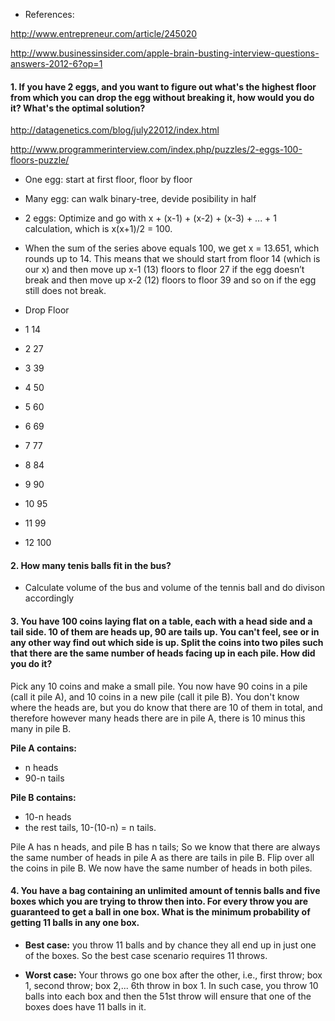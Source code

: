 * References:

http://www.entrepreneur.com/article/245020

http://www.businessinsider.com/apple-brain-busting-interview-questions-answers-2012-6?op=1

#### 1. If you have 2 eggs, and you want to figure out what's the highest floor from which you can drop the egg without breaking it, how would you do it? What's the optimal solution?

http://datagenetics.com/blog/july22012/index.html

http://www.programmerinterview.com/index.php/puzzles/2-eggs-100-floors-puzzle/

* One egg: start at first floor, floor by floor
* Many egg: can walk binary-tree, devide posibility in half
* 2 eggs: Optimize and go with x + (x-1) + (x-2) + (x-3) + ... + 1 calculation, which is x(x+1)/2 = 100.
* When the sum of the series above equals 100, we get x = 13.651, which rounds up to 14. This means that we should start from floor 14 (which is our x) and then move up x-1 (13) floors to floor 27 if the egg doesn’t break and then move up x-2 (12) floors to floor 39 and so on if the egg still does not break.

* Drop    Floor
* 1      14
* 2      27
* 3      39
* 4      50
* 5      60
* 6      69
* 7      77
* 8      84
* 9      90
* 10     95
* 11     99
* 12     100

#### 2. How many tenis balls fit in the bus?

* Calculate volume of the bus and volume of the tennis ball and do divison accordingly

#### 3. You have 100 coins laying flat on a table, each with a head side and a tail side. 10 of them are heads up, 90 are tails up. You can't feel, see or in any other way find out which side is up. Split the coins into two piles such that there are the same number of heads facing up in each pile. How did you do it?

Pick any 10 coins and make a small pile. You now have 90 coins in a pile (call it pile A), and 10 coins in a new pile (call it pile B).  You don't know where the heads are, but you do know that there are 10 of them in total, and therefore however many heads there are in pile A, there is 10 minus this many in pile B.

**Pile A contains:**
- n heads
- 90-n tails

**Pile B contains:**
- 10-n heads
- the rest tails, 10-(10-n) = n tails.

Pile A has n heads, and pile B has n tails; So we know that there are always the same number of heads in pile A as there are tails in pile B. Flip over all the coins in pile B. We now have the same number of heads in both piles.

#### 4. You have a bag containing an unlimited amount of tennis   balls and five boxes which you are trying to throw then into. For every throw you are guaranteed to get a ball in one box. What is the minimum probability of getting 11 balls in any one box.

* **Best case:** you throw 11 balls and by chance they all end up in just one of the boxes. So the best case scenario requires 11 throws.

* **Worst case:** Your throws go one box after the other, i.e., first throw; box 1, second throw; box 2,... 6th throw in box 1. In such case, you throw 10 balls into each box and then the 51st throw will ensure that one of the boxes does have 11 balls in it.

